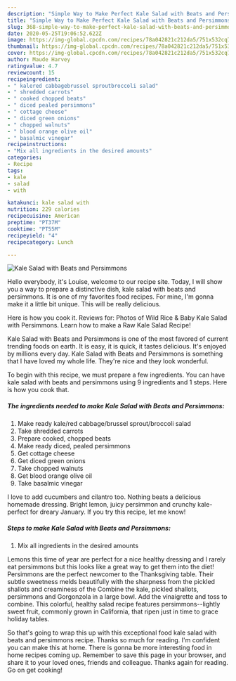 ```yaml
---
description: "Simple Way to Make Perfect Kale Salad with Beats and Persimmons"
title: "Simple Way to Make Perfect Kale Salad with Beats and Persimmons"
slug: 368-simple-way-to-make-perfect-kale-salad-with-beats-and-persimmons
date: 2020-05-25T19:06:52.622Z
image: https://img-global.cpcdn.com/recipes/78a042821c212da5/751x532cq70/kale-salad-with-beats-and-persimmons-recipe-main-photo.jpg
thumbnail: https://img-global.cpcdn.com/recipes/78a042821c212da5/751x532cq70/kale-salad-with-beats-and-persimmons-recipe-main-photo.jpg
cover: https://img-global.cpcdn.com/recipes/78a042821c212da5/751x532cq70/kale-salad-with-beats-and-persimmons-recipe-main-photo.jpg
author: Maude Harvey
ratingvalue: 4.7
reviewcount: 15
recipeingredient:
- " kalered cabbagebrussel sproutbroccoli salad"
- " shredded carrots"
- " cooked chopped beats"
- " diced pealed persimmons"
- " cottage cheese"
- " diced green onions"
- " chopped walnuts"
- " blood orange olive oil"
- " basalmic vinegar"
recipeinstructions:
- "Mix all ingredients in the desired amounts"
categories:
- Recipe
tags:
- kale
- salad
- with

katakunci: kale salad with 
nutrition: 229 calories
recipecuisine: American
preptime: "PT37M"
cooktime: "PT55M"
recipeyield: "4"
recipecategory: Lunch

---
```



![Kale Salad with Beats and Persimmons](https://img-global.cpcdn.com/recipes/78a042821c212da5/751x532cq70/kale-salad-with-beats-and-persimmons-recipe-main-photo.jpg)

Hello everybody, it's Louise, welcome to our recipe site. Today, I will show you a way to prepare a distinctive dish, kale salad with beats and persimmons. It is one of my favorites food recipes. For mine, I'm gonna make it a little bit unique. This will be really delicious.

Here is how you cook it. Reviews for: Photos of Wild Rice &amp; Baby Kale Salad with Persimmons. Learn how to make a Raw Kale Salad Recipe!

Kale Salad with Beats and Persimmons is one of the most favored of current trending foods on earth. It is easy, it is quick, it tastes delicious. It's enjoyed by millions every day. Kale Salad with Beats and Persimmons is something that I have loved my whole life. They're nice and they look wonderful.


To begin with this recipe, we must prepare a few ingredients. You can have kale salad with beats and persimmons using 9 ingredients and 1 steps. Here is how you cook that.

<!--inarticleads1-->

##### The ingredients needed to make Kale Salad with Beats and Persimmons:

1. Make ready  kale/red cabbage/brussel sprout/broccoli salad
1. Take  shredded carrots
1. Prepare  cooked, chopped beats
1. Make ready  diced, pealed persimmons
1. Get  cottage cheese
1. Get  diced green onions
1. Take  chopped walnuts
1. Get  blood orange olive oil
1. Take  basalmic vinegar


I love to add cucumbers and cilantro too. Nothing beats a delicious homemade dressing. Bright lemon, juicy persimmon and crunchy kale- perfect for dreary January. If you try this recipe, let me know! 

<!--inarticleads2-->

##### Steps to make Kale Salad with Beats and Persimmons:

1. Mix all ingredients in the desired amounts


Lemons this time of year are perfect for a nice healthy dressing and I rarely eat persimmons but this looks like a great way to get them into the diet! Persimmons are the perfect newcomer to the Thanksgiving table. Their subtle sweetness melds beautifully with the sharpness from the pickled shallots and creaminess of the Combine the kale, pickled shallots, persimmons and Gorgonzola in a large bowl. Add the vinaigrette and toss to combine. This colorful, healthy salad recipe features persimmons--lightly sweet fruit, commonly grown in California, that ripen just in time to grace holiday tables. 

So that's going to wrap this up with this exceptional food kale salad with beats and persimmons recipe. Thanks so much for reading. I'm confident you can make this at home. There is gonna be more interesting food in home recipes coming up. Remember to save this page in your browser, and share it to your loved ones, friends and colleague. Thanks again for reading. Go on get cooking!
